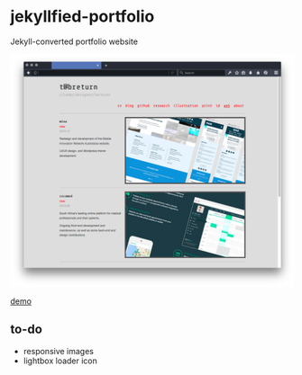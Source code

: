# jekyllfied-portfolio
Jekyll-converted portfolio website

![screenshot](screenshot.png)

[demo](http://portfolio.tabreturn.com/)

## to-do
* responsive images
* lightbox loader icon
